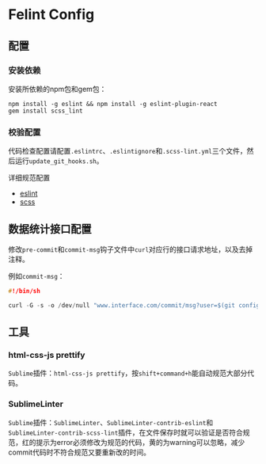 Felint Config
========

## 配置

### 安装依赖

安装所依赖的npm包和gem包：

```
npm install -g eslint && npm install -g eslint-plugin-react
gem install scss_lint
```

### 校验配置

代码检查配置请配置`.eslintrc`、`.eslintignore`和`.scss-lint.yml`三个文件，然后运行`update_git_hooks.sh`。

详细规范配置

 - [eslint](http://eslint.org/docs/rules/)
 - [scss](https://github.com/brigade/scss-lint/blob/master/lib/scss_lint/linter/README.md)

## 数据统计接口配置

修改`pre-commit`和`commit-msg`钩子文件中`curl`对应行的接口请求地址，以及去掉注释。

例如`commit-msg`：

```c
#!/bin/sh

curl -G -s -o /dev/null "www.interface.com/commit/msg?user=$(git config user.name)" --data-urlencode "comments=$(cat $1)"
```

## 工具

### html-css-js prettify

`Sublime`插件：`html-css-js prettify`，按`shift+command+h`能自动规范大部分代码。

### SublimeLinter

`Sublime`插件：`SublimeLinter`、`SublimeLinter-contrib-eslint`和`SublimeLinter-contrib-scss-lint`插件，在文件保存时就可以验证是否符合规范，红的提示为error必须修改为规范的代码，黄的为warning可以忽略，减少commit代码时不符合规范又要重新改的时间。